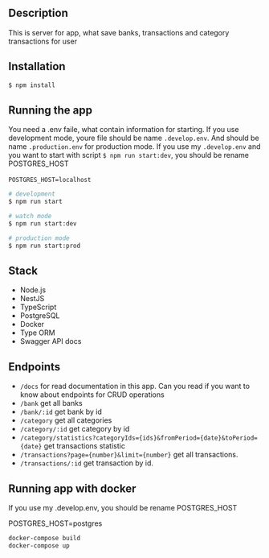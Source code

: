 ## Description

This is server for app, what save banks, transactions and category transactions for user

## Installation

```bash
$ npm install
```

## Running the app
You need a .env faile, what contain information for starting. If you use development mode, youre file should be name ```.develop.env```. And should be name ```.production.env``` for production mode. If you use my ```.develop.env``` and you want to start with script ```$ npm run start:dev```, you should be rename POSTGRES_HOST <br /> <br /> ```POSTGRES_HOST=localhost```

```bash
# development
$ npm run start

# watch mode
$ npm run start:dev

# production mode
$ npm run start:prod
```
## Stack
- Node.js
- NestJS
- TypeScript
- PostgreSQL
- Docker
- Type ORM
- Swagger API docs
## Endpoints
- ```/docs``` for read documentation in this app. Can you read if you want to know about endpoints for CRUD operations
- ```/bank``` get all banks
- ```/bank/:id``` get bank by id
- ```/category``` get all categories
- ```/category/:id``` get category by id
- ```/category/statistics?categoryIds={ids}&fromPeriod={date}&toPeriod={date}``` get transactions statistic
- ```/transactions?page={number}&limit={number}``` get all transactions.
- ```/transactions/:id``` get transaction by id.

## Running app with docker
If you use my .develop.env, you should be rename POSTGRES_HOST

POSTGRES_HOST=postgres

```bash
docker-compose build
docker-compose up
```
